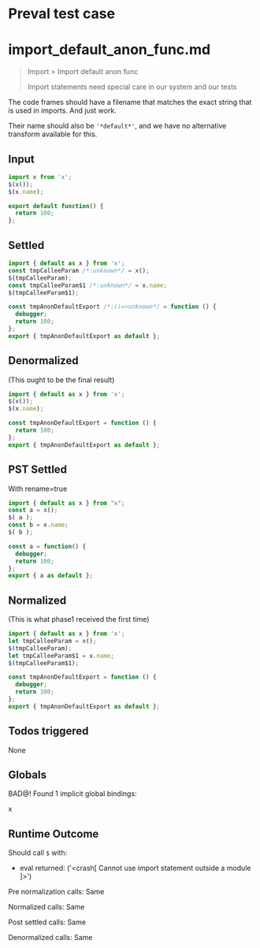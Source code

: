 # Preval test case

# import_default_anon_func.md

> Import > Import default anon func
>
> Import statements need special care in our system and our tests

The code frames should have a filename that matches the exact string that is used in imports. And just work.

Their name should also be `'*default*'`, and we have no alternative transform available for this.

## Input

`````js filename=intro
import x from 'x';
$(x());
$(x.name);
`````

`````js filename=x
export default function() {
  return 100;
};
`````


## Settled


`````js filename=intro
import { default as x } from 'x';
const tmpCalleeParam /*:unknown*/ = x();
$(tmpCalleeParam);
const tmpCalleeParam$1 /*:unknown*/ = x.name;
$(tmpCalleeParam$1);
`````

`````js filename=x
const tmpAnonDefaultExport /*:()=>unknown*/ = function () {
  debugger;
  return 100;
};
export { tmpAnonDefaultExport as default };
`````


## Denormalized
(This ought to be the final result)

`````js filename=intro
import { default as x } from 'x';
$(x());
$(x.name);
`````

`````js filename=x
const tmpAnonDefaultExport = function () {
  return 100;
};
export { tmpAnonDefaultExport as default };
`````


## PST Settled
With rename=true

`````js filename=intro
import { default as x } from "x";
const a = x();
$( a );
const b = x.name;
$( b );
`````

`````js filename=x
const a = function() {
  debugger;
  return 100;
};
export { a as default };
`````


## Normalized
(This is what phase1 received the first time)

`````js filename=intro
import { default as x } from 'x';
let tmpCalleeParam = x();
$(tmpCalleeParam);
let tmpCalleeParam$1 = x.name;
$(tmpCalleeParam$1);
`````

`````js filename=x
const tmpAnonDefaultExport = function () {
  debugger;
  return 100;
};
export { tmpAnonDefaultExport as default };
`````


## Todos triggered


None


## Globals


BAD@! Found 1 implicit global bindings:

x


## Runtime Outcome


Should call `$` with:
 - eval returned: ('<crash[ Cannot use import statement outside a module ]>')

Pre normalization calls: Same

Normalized calls: Same

Post settled calls: Same

Denormalized calls: Same
